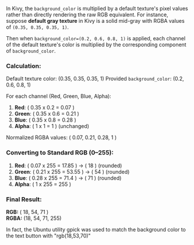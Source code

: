 In Kivy, the `background_color` is multiplied by a default texture's pixel values rather than directly rendering the raw
RGB equivalent. For instance, suppose **default gray texture** in Kivy is a solid mid-gray with RGBA values of
`(0.35, 0.35, 0.35, 1)`.

Then when `background_color=(0.2, 0.6, 0.8, 1)` is applied, each channel of the default texture's color is multiplied by
the corresponding component of `background_color`.

### Calculation:
Default texture color: (0.35, 0.35, 0.35, 1)
Provided `background_color`: (0.2, 0.6, 0.8, 1)

For each channel (Red, Green, Blue, Alpha):
1. **Red**: ( 0.35 x 0.2 = 0.07 )
2. **Green**: ( 0.35 x 0.6 = 0.21 )
3. **Blue**: ( 0.35 x 0.8 = 0.28 )
4. **Alpha**: ( 1 x 1 = 1 ) (unchanged)

Normalized RGBA values: ( 0.07, 0.21, 0.28, 1 )

### Converting to Standard RGB (0–255):
1. **Red**: ( 0.07 x 255 = 17.85 ) → ( 18 ) (rounded)
2. **Green**: ( 0.21 x 255 = 53.55 ) → ( 54 ) (rounded)
3. **Blue**: ( 0.28 x 255 = 71.4 ) -> ( 71 ) (rounded)  
4. **Alpha**: ( 1 x 255 = 255 )

### Final Result:
**RGB:** ( 18, 54, 71 )  
**RGBA:** (18, 54, 71, 255)

In fact, the Ubuntu utility gpick was used to match the background color to the text button with "rgb(18,53,70)"
